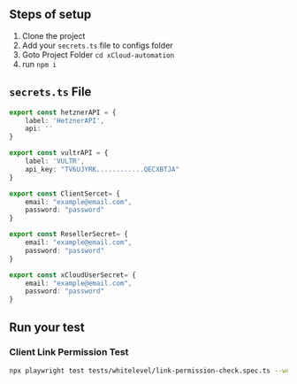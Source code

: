 ## Steps of setup
1. Clone the project
2. Add your `secrets.ts` file to configs folder
3. Goto Project Folder `cd xCloud-automation`
4. run `npm i`

## `secrets.ts` File
```ts
export const hetznerAPI = {
    label: 'HetznerAPI',
    api: ''
}

export const vultrAPI = {
    label: 'VULTR',
    api_key: "TV6UJYRK............QECXBTJA"
}

export const ClientSercet= {
    email: "example@email.com",
    password: "password"
}

export const ResellerSecret= {
    email: "example@email.com",
    password: "password"
}

export const xCloudUserSecret= {
    email: "example@email.com",
    password: "password"
}
```

## Run your test

### Client Link Permission Test

```bash
npx playwright test tests/whitelevel/link-permission-check.spec.ts --workers=5
```
